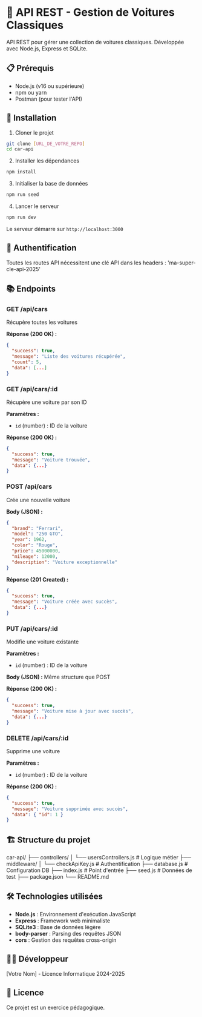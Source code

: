 # 🚗 API REST - Gestion de Voitures Classiques

API REST pour gérer une collection de voitures classiques. Développée avec Node.js, Express et SQLite.

## 📋 Prérequis

- Node.js (v16 ou supérieure)
- npm ou yarn
- Postman (pour tester l'API)

## 🚀 Installation

1. Cloner le projet
```bash
git clone [URL_DE_VOTRE_REPO]
cd car-api
```

2. Installer les dépendances
```bash
npm install
```

3. Initialiser la base de données
```bash
npm run seed
```

4. Lancer le serveur
```bash
npm run dev
```

Le serveur démarre sur `http://localhost:3000`

## 🔑 Authentification

Toutes les routes API nécessitent une clé API dans les headers : 'ma-super-cle-api-2025'

## 📚 Endpoints

### GET /api/cars
Récupère toutes les voitures

**Réponse (200 OK) :**
```json
{
  "success": true,
  "message": "Liste des voitures récupérée",
  "count": 5,
  "data": [...]
}
```

### GET /api/cars/:id
Récupère une voiture par son ID

**Paramètres :**
- `id` (number) : ID de la voiture

**Réponse (200 OK) :**
```json
{
  "success": true,
  "message": "Voiture trouvée",
  "data": {...}
}
```

### POST /api/cars
Crée une nouvelle voiture

**Body (JSON) :**
```json
{
  "brand": "Ferrari",
  "model": "250 GTO",
  "year": 1962,
  "color": "Rouge",
  "price": 45000000,
  "mileage": 12000,
  "description": "Voiture exceptionnelle"
}
```

**Réponse (201 Created) :**
```json
{
  "success": true,
  "message": "Voiture créée avec succès",
  "data": {...}
}
```

### PUT /api/cars/:id
Modifie une voiture existante

**Paramètres :**
- `id` (number) : ID de la voiture

**Body (JSON) :** Même structure que POST

**Réponse (200 OK) :**
```json
{
  "success": true,
  "message": "Voiture mise à jour avec succès",
  "data": {...}
}
```

### DELETE /api/cars/:id
Supprime une voiture

**Paramètres :**
- `id` (number) : ID de la voiture

**Réponse (200 OK) :**
```json
{
  "success": true,
  "message": "Voiture supprimée avec succès",
  "data": { "id": 1 }
}
```

## 🏗️ Structure du projet

car-api/
├── controllers/
│   └── usersControllers.js    # Logique métier
├── middleware/
│   └── checkApiKey.js          # Authentification
├── database.js                 # Configuration DB
├── index.js                    # Point d'entrée
├── seed.js                     # Données de test
├── package.json
└── README.md

## 🛠️ Technologies utilisées

- **Node.js** : Environnement d'exécution JavaScript
- **Express** : Framework web minimaliste
- **SQLite3** : Base de données légère
- **body-parser** : Parsing des requêtes JSON
- **cors** : Gestion des requêtes cross-origin

## 👨‍💻 Développeur

[Votre Nom] - Licence Informatique 2024-2025

## 📝 Licence

Ce projet est un exercice pédagogique.


